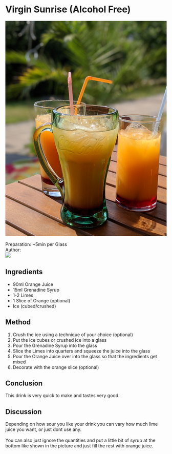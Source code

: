 # Virgin Sunrise (Alcohol Free)
<p align="center">
    <img src="Virgin_Sunrise.jpg"/>
</p>

Preparation: ~5min per Glass  
Author:  
<a href="https://discord.com"><img src="https://img.shields.io/badge/Discord-Sebbl%232222-25?style=for-the-badge&logo=discord" /> </a>

## Ingredients
- 90ml Orange Juice
- 15ml Grenadine Syrup
- 1-2 Limes
- 1 Slice of Orange (optional)
- Ice (cubed/crushed)
## Method
1. Crush the ice using a technique of your choice (optional)
2. Put the ice cubes or crushed ice into a glass
3. Pour the Grenadine Syrup into the glass
4. Slice the Limes into quarters and squeeze the juice into the glass
5. Pour the Orange Juice over into the glass so that the ingredients get mixed
6. Decorate with the orange slice (optional)
## Conclusion
This drink is very quick to make and tastes very good.
## Discussion
Depending on how sour you like your drink you can vary how much lime juice you want, or just dont use any.  
<br>
You can also just ignore the quantities and put a little bit of syrup at the bottom like shown in the picture and just fill the rest with orange juice.
